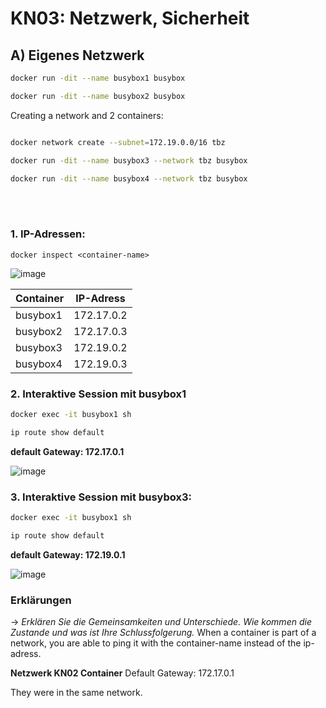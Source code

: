 # KN03: Netzwerk, Sicherheit

## A) Eigenes Netzwerk

```bash
docker run -dit --name busybox1 busybox

docker run -dit --name busybox2 busybox
```
Creating a network and 2 containers:

```bash

docker network create --subnet=172.19.0.0/16 tbz

docker run -dit --name busybox3 --network tbz busybox

docker run -dit --name busybox4 --network tbz busybox
```
<br>
<br> 

### 1. IP-Adressen:
`docker inspect <container-name>`

![image](https://github.com/user-attachments/assets/6a31409e-adbd-4828-bc8c-a931ef22161e)


| Container    | IP-Adress |
| -------- | ------- |
| busybox1  |  172.17.0.2    |
| busybox2 |  172.17.0.3     |
| busybox3    | 172.19.0.2    |
| busybox4    | 172.19.0.3 |

### 2. Interaktive Session mit busybox1

```bash 
docker exec -it busybox1 sh

ip route show default
```

**default Gateway: 172.17.0.1**

![image](https://github.com/user-attachments/assets/61a1521e-f6e8-4eaa-8304-27ddf06954e5)

### 3. Interaktive Session mit busybox3:

```bash 
docker exec -it busybox1 sh

ip route show default
```

**default Gateway: 172.19.0.1**

![image](https://github.com/user-attachments/assets/689fdfe6-eee7-4cd8-a1ee-56b7d10476ba)

### Erklärungen 

-> *Erklären Sie die Gemeinsamkeiten und Unterschiede. Wie kommen die Zustande und was ist Ihre Schlussfolgerung.*
When a container is part of a network, you are able to ping it with the container-name instead of the ip-adress.

**Netzwerk KN02 Container**
Default Gateway: 172.17.0.1

They were in the same network.

